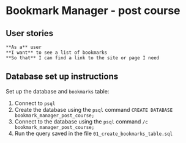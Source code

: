 # Bookmark Manager - post course

## User stories

```
**As a** user
**I want** to see a list of bookmarks
**So that** I can find a link to the site or page I need
```

## Database set up instructions

Set up the database and `bookmarks` table:

1. Connect to `psql`
2. Create the database using the `psql` command `CREATE DATABASE bookmark_manager_post_course;`
3. Connect to the database using the `psql` command `/c bookmark_manager_post_course;`
4. Run the query saved in the file `01_create_bookmarks_table.sql`

